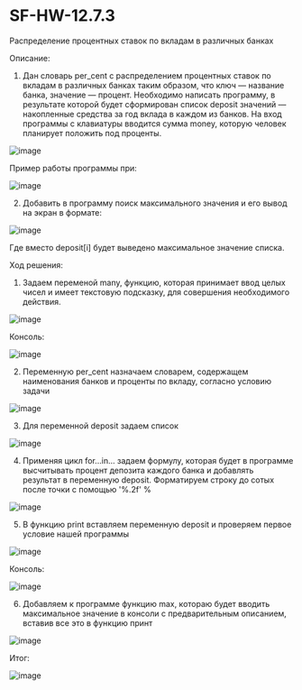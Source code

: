 # SF-HW-12.7.3
 Распределение процентных ставок по вкладам в различных банках

Описание:

1) Дан словарь per_cent с распределением процентных ставок по вкладам в различных банках таким образом, что ключ — название банка, значение — процент. Необходимо написать программу, в результате которой будет сформирован список deposit значений — накопленные средства за год вклада в каждом из банков. На вход программы с клавиатуры вводится сумма money, которую человек планирует положить под проценты.

![image](https://user-images.githubusercontent.com/110028579/184689512-6ee34e09-7755-4e84-b966-e68ca98b857c.png)

Пример работы программы при:

![image](https://user-images.githubusercontent.com/110028579/184689669-6e33f7f4-fa62-4df8-bd72-1f1ed7834b63.png)

2) Добавить в программу поиск максимального значения и его вывод на экран в формате:

![image](https://user-images.githubusercontent.com/110028579/184690112-044eb8f6-78cf-4733-93ff-4fb24626d320.png)

Где вместо deposit[i] будет выведено максимальное значение списка.

Ход решения:

1. Задаем переменой many, функцию, которая принимает ввод целых чисел и имеет текстовую подсказку, для совершения необходимого действия.

![image](https://user-images.githubusercontent.com/110028579/184691493-21fbae1f-c158-4ccb-99e9-532e396c432f.png)

Консоль:

![image](https://user-images.githubusercontent.com/110028579/184691677-d8115472-44a9-42f8-8420-c17d79e76c9d.png)

2. Переменную per_cent назначаем словарем, содержащем наименования банков и проценты по вкладу, согласно условию задачи

![image](https://user-images.githubusercontent.com/110028579/184692409-4fd1c3c5-3c28-4b90-853d-a6bdbc1930b0.png)

3. Для переменной deposit задаем список

![image](https://user-images.githubusercontent.com/110028579/184695013-5d264b08-0dd7-4b9f-9bbc-bc612314bdf4.png)

4. Применяя цикл for...in... задаем формулу, которая будет в программе высчитывать процент депозита каждого банка и добавлять результат в переменную deposit. Форматируем строку до сотых после точки с помощью '%.2f' %

![image](https://user-images.githubusercontent.com/110028579/184697395-82e92b55-b85c-46c7-8caa-560e76348f7b.png)

5. В функцию print вставляем переменную deposit и проверяем первое условие нашей программы

![image](https://user-images.githubusercontent.com/110028579/184703888-a088b3c4-cb04-428f-8e7d-140f3d80c175.png)

Консоль:

![image](https://user-images.githubusercontent.com/110028579/184704325-6ccde207-8294-48b4-b3af-2baf4a21e18b.png)

6. Добавляем к программе функцию max, котораю будет вводить максимальное значение в консоли с предварительным описанием, вставив все это в функцию принт

![image](https://user-images.githubusercontent.com/110028579/184705742-f6b50682-ba52-4d9e-ac35-6811f7a3e417.png)

Итог:

![image](https://user-images.githubusercontent.com/110028579/184706212-07e5f3bf-2582-41db-b7d8-0258f0e6f878.png)



